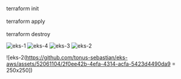 ﻿<br>terraform init</br>
<br>terraform apply</br>
<br>terraform destroy</br>


![eks-1](https://github.com/tonus-sebastian/eks-aws/assets/52061104/d1d91d90-81ce-4329-ba0a-5ad7d49b6de5)
![eks-4](https://github.com/tonus-sebastian/eks-aws/assets/52061104/13a19bad-1eab-42bd-8ea1-74df7f0320c6)
![eks-3](https://github.com/tonus-sebastian/eks-aws/assets/52061104/678bf4a7-8deb-47e3-9383-4cd5b2aebef1)
![eks-2](https://github.com/tonus-sebastian/eks-aws/assets/52061104/2f0ee42b-4efa-4314-acfa-5423d4490da9)



![eks-2(https://github.com/tonus-sebastian/eks-aws/assets/52061104/2f0ee42b-4efa-4314-acfa-5423d4490da9 = 250x250])
